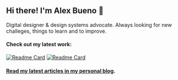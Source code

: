 ## Hi there! I'm Alex Bueno 👋

Digital designer & design systems advocate. Always looking for new challeges, things to learn and to improve.

#### Check out my latest work:

[![Readme Card](https://github-readme-stats.vercel.app/api/pin/?username=telefonica&repo=mistica-web)](https://github.com/Telefonica/mistica-web)
[![Readme Card](https://github-readme-stats.vercel.app/api/pin/?username=dxc-technology&repo=halstack-react)](https://github.com/dxc-technology/halstack-react)


#### [Read my latest articles in my personal blog](https://www.alexbuenodesign.com/blog).


